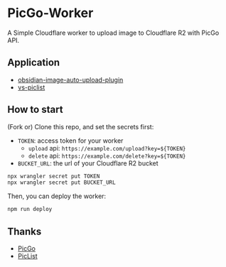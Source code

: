# PicGo-Worker

A Simple Cloudflare worker to upload image to Cloudflare R2 with PicGo API.

## Application

- [obsidian-image-auto-upload-plugin](https://github.com/renmu123/obsidian-image-auto-upload-plugin)
- [vs-piclist](https://marketplace.visualstudio.com/items?itemName=Kuingsmile.vs-piclist)

## How to start

(Fork or) Clone this repo, and set the secrets first:

- `TOKEN`: access token for your worker
  - `upload` api: `https://example.com/upload?key=${TOKEN}`
  - `delete` api: `https://example.com/delete?key=${TOKEN}`
- `BUCKET_URL`: the url of your Cloudflare R2 bucket

```bash
npx wrangler secret put TOKEN
npx wrangler secret put BUCKET_URL
```

Then, you can deploy the worker:

```bash
npm run deploy
```

## Thanks

- [PicGo](https://github.com/Molunerfinn/PicGo)
- [PicList](https://github.com/Kuingsmile/PicList)
